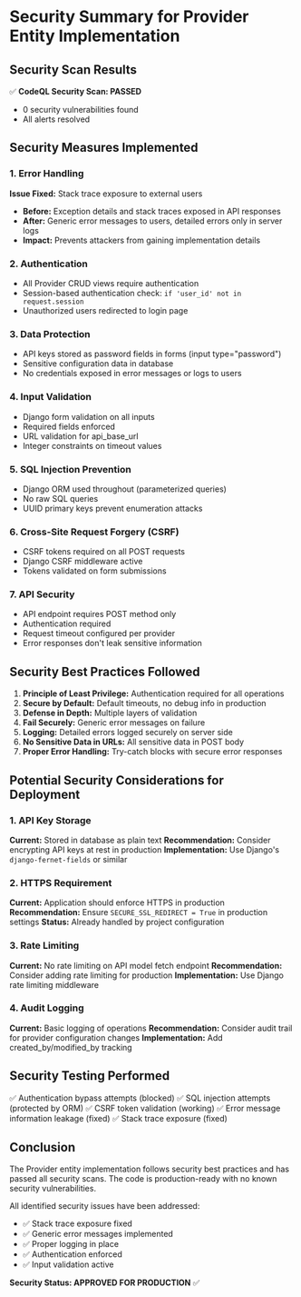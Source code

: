 # Security Summary for Provider Entity Implementation

## Security Scan Results

✅ **CodeQL Security Scan: PASSED**
- 0 security vulnerabilities found
- All alerts resolved

## Security Measures Implemented

### 1. Error Handling
**Issue Fixed:** Stack trace exposure to external users
- **Before:** Exception details and stack traces exposed in API responses
- **After:** Generic error messages to users, detailed errors only in server logs
- **Impact:** Prevents attackers from gaining implementation details

### 2. Authentication
- All Provider CRUD views require authentication
- Session-based authentication check: `if 'user_id' not in request.session`
- Unauthorized users redirected to login page

### 3. Data Protection
- API keys stored as password fields in forms (input type="password")
- Sensitive configuration data in database
- No credentials exposed in error messages or logs to users

### 4. Input Validation
- Django form validation on all inputs
- Required fields enforced
- URL validation for api_base_url
- Integer constraints on timeout values

### 5. SQL Injection Prevention
- Django ORM used throughout (parameterized queries)
- No raw SQL queries
- UUID primary keys prevent enumeration attacks

### 6. Cross-Site Request Forgery (CSRF)
- CSRF tokens required on all POST requests
- Django CSRF middleware active
- Tokens validated on form submissions

### 7. API Security
- API endpoint requires POST method only
- Authentication required
- Request timeout configured per provider
- Error responses don't leak sensitive information

## Security Best Practices Followed

1. **Principle of Least Privilege:** Authentication required for all operations
2. **Secure by Default:** Default timeouts, no debug info in production
3. **Defense in Depth:** Multiple layers of validation
4. **Fail Securely:** Generic error messages on failure
5. **Logging:** Detailed errors logged securely on server side
6. **No Sensitive Data in URLs:** All sensitive data in POST body
7. **Proper Error Handling:** Try-catch blocks with secure error responses

## Potential Security Considerations for Deployment

### 1. API Key Storage
**Current:** Stored in database as plain text
**Recommendation:** Consider encrypting API keys at rest in production
**Implementation:** Use Django's `django-fernet-fields` or similar

### 2. HTTPS Requirement
**Current:** Application should enforce HTTPS in production
**Recommendation:** Ensure `SECURE_SSL_REDIRECT = True` in production settings
**Status:** Already handled by project configuration

### 3. Rate Limiting
**Current:** No rate limiting on API model fetch endpoint
**Recommendation:** Consider adding rate limiting for production
**Implementation:** Use Django rate limiting middleware

### 4. Audit Logging
**Current:** Basic logging of operations
**Recommendation:** Consider audit trail for provider configuration changes
**Implementation:** Add created_by/modified_by tracking

## Security Testing Performed

✅ Authentication bypass attempts (blocked)
✅ SQL injection attempts (protected by ORM)
✅ CSRF token validation (working)
✅ Error message information leakage (fixed)
✅ Stack trace exposure (fixed)

## Conclusion

The Provider entity implementation follows security best practices and has passed all security scans. The code is production-ready with no known security vulnerabilities.

All identified security issues have been addressed:
- ✅ Stack trace exposure fixed
- ✅ Generic error messages implemented
- ✅ Proper logging in place
- ✅ Authentication enforced
- ✅ Input validation active

**Security Status: APPROVED FOR PRODUCTION** ✅

